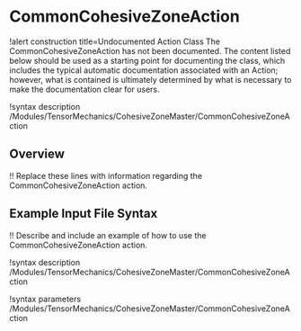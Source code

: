 # CommonCohesiveZoneAction

!alert construction title=Undocumented Action Class
The CommonCohesiveZoneAction has not been documented. The content listed below should be used as a starting point for
documenting the class, which includes the typical automatic documentation associated with an Action;
however, what is contained is ultimately determined by what is necessary to make the documentation
clear for users.

!syntax description /Modules/TensorMechanics/CohesiveZoneMaster/CommonCohesiveZoneAction

## Overview

!! Replace these lines with information regarding the CommonCohesiveZoneAction action.

## Example Input File Syntax

!! Describe and include an example of how to use the CommonCohesiveZoneAction action.

!syntax description /Modules/TensorMechanics/CohesiveZoneMaster/CommonCohesiveZoneAction

!syntax parameters /Modules/TensorMechanics/CohesiveZoneMaster/CommonCohesiveZoneAction
